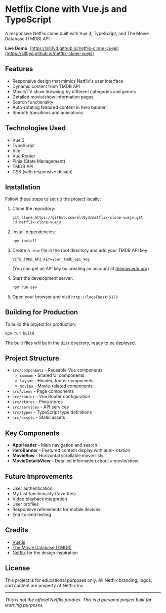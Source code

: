 # Netflix Clone with Vue.js and TypeScript

A responsive Netflix clone built with Vue 3, TypeScript, and The Movie Database (TMDB) API.

**Live Demo:** [https://sll0yd.github.io/netflix-clone-vuejs](https://sll0yd.github.io/netflix-clone-vuejs)

## Features

- Responsive design that mimics Netflix's user interface
- Dynamic content from TMDB API
- Movie/TV show browsing by different categories and genres
- Detailed movie/show information pages
- Search functionality
- Auto-rotating featured content in hero banner
- Smooth transitions and animations

## Technologies Used

- Vue 3
- TypeScript
- Vite
- Vue Router
- Pinia (State Management)
- TMDB API
- CSS (with responsive design)

## Installation

Follow these steps to set up the project locally:

1. Clone the repository:
   ```bash
   git clone https://github.com/sll0yd/netflix-clone-vuejs.git
   cd netflix-clone-vuejs
   ```

2. Install dependencies:
   ```bash
   npm install
   ```

3. Create a `.env` file in the root directory and add your TMDB API key:
   ```
   VITE_TMDB_API_KEY=your_tmdb_api_key
   ```
   (You can get an API key by creating an account at [themoviedb.org](https://www.themoviedb.org/))

4. Start the development server:
   ```bash
   npm run dev
   ```

5. Open your browser and visit `http://localhost:5173`

## Building for Production

To build the project for production:

```bash
npm run build
```

The built files will be in the `dist` directory, ready to be deployed.

## Project Structure

- `src/components` - Reusable Vue components
  - `common` - Shared UI components
  - `layout` - Header, footer components
  - `movies` - Movie-related components
- `src/views` - Page components
- `src/router` - Vue Router configuration
- `src/stores` - Pinia stores
- `src/services` - API services
- `src/types` - TypeScript type definitions
- `src/assets` - Static assets

## Key Components

- **AppHeader** - Main navigation and search
- **HeroBanner** - Featured content display with auto-rotation
- **MovieRow** - Horizontal scrollable movie lists
- **MovieDetailsView** - Detailed information about a movie/show

## Future Improvements

- User authentication
- My List functionality (favorites)
- Video playback integration
- User profiles
- Responsive refinements for mobile devices
- End-to-end testing

## Credits

- [Vue.js](https://vuejs.org/)
- [The Movie Database (TMDB)](https://www.themoviedb.org/)
- [Netflix](https://www.netflix.com/) for the design inspiration

## License

This project is for educational purposes only. All Netflix branding, logos, and content are property of Netflix Inc.

---

*This is not the official Netflix product. This is a personal project built for learning purposes.*
